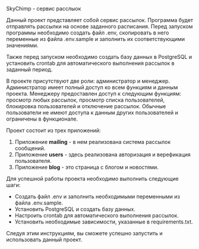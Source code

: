 SkyChimp - сервис расслыок


Данный проект представляет собой сервис рассылок. Программа будет отправлять рассылки на основе заданного расписания. Перед запуском программы необходимо создать файл .env, скопировать в него переменные из файла .env.sample и заполнить их соответствующими значениями. 

Также перед запуском необходимо создать базу данных в PostgreSQL и установить crontab для автоматического выполнения рассылок в заданный период. 

В проекте присутствуют две роли: администратор и менеджер. Администратор имеет полный доступ ко всем функциям и данным проекта. Менеджеру предоставлен доступ к следующим функциям: просмотр любых рассылок, просмотр списка пользователей, блокировка пользователей и отключение рассылок. Обычные пользователи не имеют доступа к данным других пользователей и ограничены в функционале.

Проект состоит из трех приложений:
1. Приложение **mailing** - в нем реализована система рассылок сообщений.
2. Приложение **users** - здесь реализована авторизация и верефикация пользователя.
3. Приложение **blog** - это страница с блогом и новостями.

Для успешной работы проекта необходимо выполнить следующие шаги:
- Создать файл .env и заполнить необходимыми переменными из файла .env.sample.
- Установить PostgreSQL и создать базу данных.
- Настроить crontab для автоматического выполнения рассылок.
- Установить необходимые зависимости, указанные в requirements.txt.

Следуя этим инструкциям, вы сможете успешно запустить и использовать данный проект.

